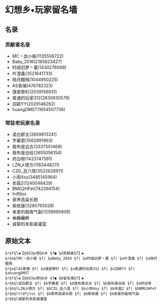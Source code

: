 # 幻想乡•玩家留名墙





## 名录
### 贡献者名录
- MC丶血小板(1135506722)
- Baby_2016(2185823427)
- 时祗旧梦丶薰(1430276069)
- 叶澄鑫(3521641733)
- 晓月黯殇(1044950225)
- AS青璃(476782323)
- 饿兽黎杉(2039156931)
- 普通的玩家312(2830930578)
- 羽颖YY(2029146262)
- huangDMST(1654507736)

### 常驻老玩家名录
- 诺白郡主(2659913241)
- 字幕君(1562991993)
- 我布是远古(3337501468)
- 我布是白给(2655056154)
- 府白呀(1423747591)
- LZN乄德方(1183448211)
- CZG_丑八怪(3532626911)
- 小雨4xy(3485145964)
- 牟菇2(1240048429)
- BMG2HFet(742394154)
- trdfjtss
- 家养高粱长跑
- 紫依康(3285793028)
- 亲爱的骷吸气副(1258995808)
- ~~全服最肝~~
- 诚挚的末影娘灌篮





## 原始文本
```
§r§f§l◀【§6幻§e想§b乡 §f● §d贡献者§f】▶
§r§a§lMC丶血小板 §f| §aBaby_2016 §f| §a时祗旧梦丶薰 §f| §a叶澄鑫 §f| §a晓月黯殇
§r§a§lAS青璃 §f| §a饿兽黎杉 §f| §a普通的玩家312 §f| §a羽颖YY §f| §ahuangDMST
§r§f§l◀【§6幻§e想§b乡 §f● §6留名墙§f】▶
§r§b§l诺白郡主 §f| §b字幕君 §f| §b我布是远古 §f| §b我布是白给 §f| §b府白呀
§r§b§lLZN乄德方 §f| §bCZG_丑八怪 §f| §b小雨4xy §f| §b牟菇2 §f| §bBMG2HFet
§r§b§ltrdfjtss §f| §b家养高粱长跑 §f| §b紫依康 §f| §b亲爱的骷吸气副
§r§b§l诚挚的末影娘灌篮
```